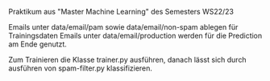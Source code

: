 Praktikum aus "Master Machine Learning" des Semesters WS22/23

Emails unter data/email/pam sowie data/email/non-spam ablegen für Trainingsdaten
Emails unter data/email/production werden für die Prediction am Ende genutzt.

Zum Trainieren die Klasse trainer.py ausführen,
danach lässt sich durch ausführen von spam-filter.py klassifizieren.